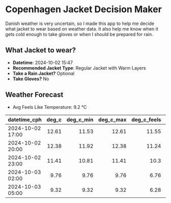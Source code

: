 
# Copenhagen Jacket Decision Maker

Danish weather is very uncertain, so I made this app to help me decide what jacket to wear based on weather data. 
It also help me know when it gets cold enough to take gloves or when I should be prepared for rain.

## What Jacket to wear?

- **Datetime**: 2024-10-02 15:47
- **Recommended Jacket Type**: Regular Jacket with Warm Layers
- **Take a Rain Jacket?** Optional
- **Take Gloves?** No

## Weather Forecast
- Avg Feels Like Temperature: 9.2 °C

| datetime_cph     |   deg_c |   deg_c_min |   deg_c_max |   deg_c_feels | weather   | wind   | rain   |
|:-----------------|--------:|------------:|------------:|--------------:|:----------|:-------|:-------|
| 2024-10-02 17:00 |   12.61 |       11.53 |       12.61 |         11.55 | Rain      | Low    | Low    |
| 2024-10-02 20:00 |   12.38 |       11.92 |       12.38 |         11.24 | Clouds    | Medium | None   |
| 2024-10-02 23:00 |   11.41 |       10.81 |       11.41 |         10.3  | Clouds    | Medium | None   |
| 2024-10-03 02:00 |    9.76 |        9.76 |        9.76 |          6.76 | Clouds    | High   | None   |
| 2024-10-03 05:00 |    9.32 |        9.32 |        9.32 |          6.28 | Clouds    | High   | None   |
        